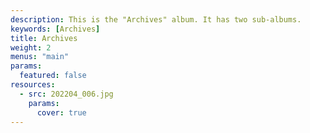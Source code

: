 ```yaml
---
description: This is the "Archives" album. It has two sub-albums.
keywords: [Archives]
title: Archives
weight: 2
menus: "main"
params:
  featured: false
resources:
  - src: 202204_006.jpg
    params:
      cover: true
---
```

